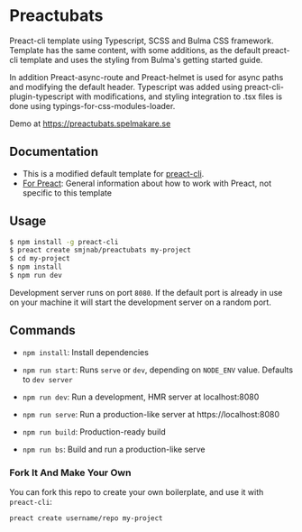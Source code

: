 # Preactubats
Preact-cli template using Typescript, SCSS and Bulma CSS framework. Template has the same content, with some additions, as the default preact-cli template and uses the styling from Bulma's getting started guide.

In addition Preact-async-route and Preact-helmet is used for async paths and modifying the default header. Typescript was added using preact-cli-plugin-typescript with modifications, and styling integration to .tsx files is done using typings-for-css-modules-loader.

Demo at https://preactubats.spelmakare.se

## Documentation
- This is a modified default template for [preact-cli](https://github.com/developit/preact-cli).
- [For Preact](https://preactjs.com/): General information about how to work with Preact, not specific to this template

## Usage

``` bash
$ npm install -g preact-cli
$ preact create smjnab/preactubats my-project
$ cd my-project
$ npm install
$ npm run dev
```

Development server runs on port `8080`. If the default port is already in use on your machine it will start the development server on a random port.

## Commands

- `npm install`: Install dependencies

- `npm run start`: Runs `serve` or `dev`, depending on `NODE_ENV` value. Defaults to `dev server`

- `npm run dev`: Run a development, HMR server at localhost:8080

- `npm run serve`: Run a production-like server at https://localhost:8080

- `npm run build`: Production-ready build

- `npm run bs`: Build and run a production-like serve


### Fork It And Make Your Own

You can fork this repo to create your own boilerplate, and use it with `preact-cli`:

``` bash
preact create username/repo my-project
```
